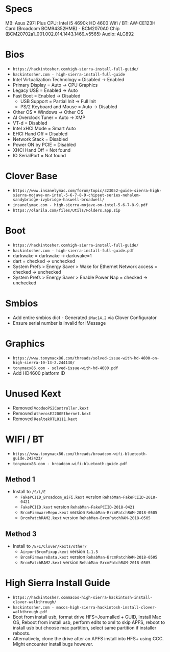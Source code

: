 # Specs
MB: Asus Z97i Plus
CPU: Intel i5 4690k HD 4600
Wifi / BT: AW-CE123H Card (Broadcom BCM94352HMB) - BCM2070A0 Chip (BCM20702a1_001.002.014.1443.1469_v5565)
Audio: ALC892

# Bios
- `https://hackintosher.comhigh-sierra-install-full-guide/`
- `hackintosher.com - high-sierra-install-full-guide`
- Intel Virtualization Technology = Disabled -> Enabled
- Primary Display = Auto -> CPU Graphics
- Legacy USB = Enabled -> Auto
- Fast Boot = Enabled -> Disabled
  - USB Support = Partial Init -> Full Init
  - PS/2 Keyboard and Mouse = Auto -> Disabled
- Other OS = Windows -> Other OS
- AI Overclock Tuner = Auto -> XMP
- VT-d = Disabled
- Intel xHCI Mode = Smart Auto
- EHCI Hand Off = Disabled
- Network Stack = Disabled
- Power ON by PCIE = Disabled
- XHCI Hand Off = Not found
- IO SerialPort = Not found

# Clover Base
- `https://www.insanelymac.com/forum/topic/323052-guide-sierra-high-sierra-mojave-on-intel-5-6-7-8-9-chipset-series-nehalem-sandybridge-ivybridge-haswell-broadwell/`
- `insanelymac.com - high-sierra-mojave-on-intel-5-6-7-8-9.pdf`
- `https://olarila.com/files/Utils/Folders.app.zip`

# Boot
- `https://hackintosher.comhigh-sierra-install-full-guide/`
- `hackintosher.com - high-sierra-install-full-guide.pdf`
- darkwake = darkwake -> darkwake=1
- dart = checked -> unchecked
- System Prefs > Energy Saver > Wake for Ethernet Network access = checked -> unchecked
- System Prefs > Energy Saver > Enable Power Nap = checked -> unchecked

# Smbios
- Add entire smbios dict - Generated `iMac14,2` via Clover Configurator
- Ensure serial number is invalid for iMessage

# Graphics
- `https://www.tonymacx86.com/threads/solved-issue-with-hd-4600-on-high-sierra-10-13-2.244130/`
- `tonymacx86.com - solved-issue-with-hd-4600.pdf`
- Add HD4600 platform ID

# Unused Kext
- Removed `VoodooPS2Controller.kext`
- Removed `AtherosE2200Ethernet.kext`
- Removed `RealtekRTL8111.kext`

# WIFI / BT
- `https://www.tonymacx86.com/threads/broadcom-wifi-bluetooth-guide.242423/`
- `tonymacx86.com - broadcom-wifi-bluetooth-guide.pdf`

## Method 1
- Install to `/S/L/E`
	- `FakePCIID_Broadcom_WiFi.kext` version `RehabMan-FakePCIID-2018-0421`
	- `FakePCIID.kext` version `RehabMan-FakePCIID-2018-0421`
	- `BrcmFirmwareRepo.kext` version `RehabMan-BrcmPatchRAM-2018-0505`
	- `BrcmPatchRAM2.kext` version `RehabMan-BrcmPatchRAM-2018-0505`

## Method 3
- Install to `/EFI/Clover/kexts/other/`
	- `AirportBrcmFixup.kext` version `1.1.5`
	- `BrcmFirmwareData.kext` version `RehabMan-BrcmPatchRAM-2018-0505`
	- `BrcmPatchRAM2.kext` version `RehabMan-BrcmPatchRAM-2018-0505`

# High Sierra Install Guide
- `https://hackintosher.commacos-high-sierra-hackintosh-install-clover-walkthrough/`
- `hackintosher.com - macos-high-sierra-hackintosh-install-clover-walkthrough.pdf`
- Boot from install usb, format drive HFS+Journalled + GUID, Install Mac OS, Reboot from install usb, perform edits to xml to skip APFS, reboot to install usb but choose mac partition, select same partition if installer reboots.
- Alternatively, clone the drive after an APFS install into HFS+ using CCC. Might encounter install bugs however.